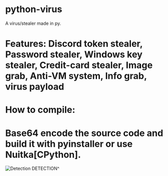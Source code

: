# python-virus
A virus/stealer made in py.

# **Features:** Discord token stealer, Password stealer, Windows key stealer, Credit-card stealer, Image grab, Anti-VM system, Info grab, virus payload



# **How to compile:**
# Base64 encode the source code and build it with pyinstaller or use Nuitka[CPython].


![Detection](https://user-images.githubusercontent.com/74118308/140662357-cdd7b50a-dde9-45a1-bb6b-c4526c0fa5e4.png)
DETECTION^
